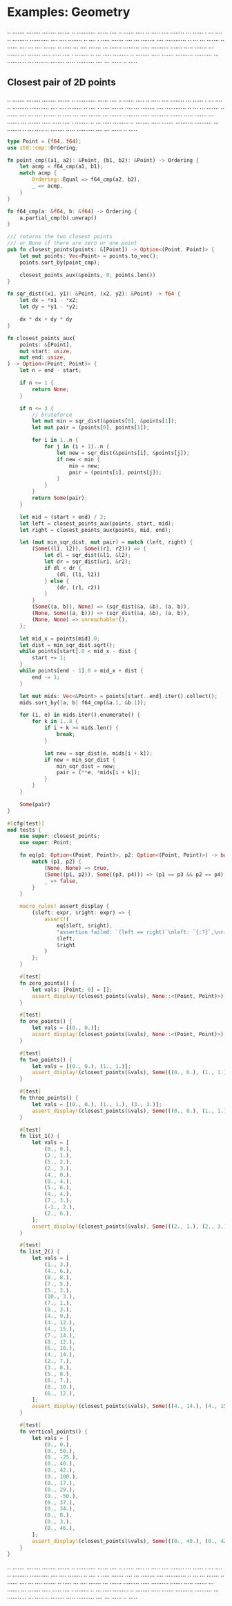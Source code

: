 # Examples: Geometry

.. ....... ........ ........ ....... .. ........... ...... .... .. ...... ..... .. ..... .... ........ ... ...... . ... .... .. ......... ........... .... .... ........ .. .... . ..... ....... .... ... ........ .... ............ .. ... ... ....... .. ...... .... ... .... ....... .. ..... ... .... ....... ... ....... ......... ..... .......... ....... ..... ....... ... ....... ... ....... ..... ..... .... . ........ .. ... ..... ......... .. ........ ..... ....... .......... .......... ... ........ .. ... ..... .. ........ ..... .......... .... ... ...... .. .....

## Closest pair of 2D points

.. ....... ........ ........ ....... .. ........... ...... .... .. ...... ..... .. ..... .... ........ ... ...... . ... .... .. ......... ........... .... .... ........ .. .... . ..... ....... .... ... ........ .... ............ .. ... ... ....... .. ...... .... ... .... ....... .. ..... ... .... ....... ... ....... ......... ..... .......... ....... ..... ....... ... ....... ... ....... ..... ..... .... . ........ .. ... ..... ......... .. ........ ..... ....... .......... .......... ... ........ .. ... ..... .. ........ ..... .......... .... ... ...... .. .....

```rust
type Point = (f64, f64);
use std::cmp::Ordering;

fn point_cmp((a1, a2): &Point, (b1, b2): &Point) -> Ordering {
    let acmp = f64_cmp(a1, b1);
    match acmp {
        Ordering::Equal => f64_cmp(a2, b2),
        _ => acmp,
    }
}

fn f64_cmp(a: &f64, b: &f64) -> Ordering {
    a.partial_cmp(b).unwrap()
}

/// returns the two closest points
/// or None if there are zero or one point
pub fn closest_points(points: &[Point]) -> Option<(Point, Point)> {
    let mut points: Vec<Point> = points.to_vec();
    points.sort_by(point_cmp);

    closest_points_aux(&points, 0, points.len())
}

fn sqr_dist((x1, y1): &Point, (x2, y2): &Point) -> f64 {
    let dx = *x1 - *x2;
    let dy = *y1 - *y2;

    dx * dx + dy * dy
}

fn closest_points_aux(
    points: &[Point],
    mut start: usize,
    mut end: usize,
) -> Option<(Point, Point)> {
    let n = end - start;

    if n <= 1 {
        return None;
    }

    if n <= 3 {
        // bruteforce
        let mut min = sqr_dist(&points[0], &points[1]);
        let mut pair = (points[0], points[1]);

        for i in 1..n {
            for j in (i + 1)..n {
                let new = sqr_dist(&points[i], &points[j]);
                if new < min {
                    min = new;
                    pair = (points[i], points[j]);
                }
            }
        }
        return Some(pair);
    }

    let mid = (start + end) / 2;
    let left = closest_points_aux(points, start, mid);
    let right = closest_points_aux(points, mid, end);

    let (mut min_sqr_dist, mut pair) = match (left, right) {
        (Some((l1, l2)), Some((r1, r2))) => {
            let dl = sqr_dist(&l1, &l2);
            let dr = sqr_dist(&r1, &r2);
            if dl < dr {
                (dl, (l1, l2))
            } else {
                (dr, (r1, r2))
            }
        }
        (Some((a, b)), None) => (sqr_dist(&a, &b), (a, b)),
        (None, Some((a, b))) => (sqr_dist(&a, &b), (a, b)),
        (None, None) => unreachable!(),
    };

    let mid_x = points[mid].0;
    let dist = min_sqr_dist.sqrt();
    while points[start].0 < mid_x - dist {
        start += 1;
    }
    while points[end - 1].0 > mid_x + dist {
        end -= 1;
    }

    let mut mids: Vec<&Point> = points[start..end].iter().collect();
    mids.sort_by(|a, b| f64_cmp(&a.1, &b.1));

    for (i, e) in mids.iter().enumerate() {
        for k in 1..8 {
            if i + k >= mids.len() {
                break;
            }

            let new = sqr_dist(e, mids[i + k]);
            if new < min_sqr_dist {
                min_sqr_dist = new;
                pair = (**e, *mids[i + k]);
            }
        }
    }

    Some(pair)
}

#[cfg(test)]
mod tests {
    use super::closest_points;
    use super::Point;

    fn eq(p1: Option<(Point, Point)>, p2: Option<(Point, Point)>) -> bool {
        match (p1, p2) {
            (None, None) => true,
            (Some((p1, p2)), Some((p3, p4))) => (p1 == p3 && p2 == p4) || (p1 == p4 && p2 == p3),
            _ => false,
        }
    }

    macro_rules! assert_display {
        ($left: expr, $right: expr) => {
            assert!(
                eq($left, $right),
                "assertion failed: `(left == right)`\nleft: `{:?}`,\nright: `{:?}`",
                $left,
                $right
            )
        };
    }

    #[test]
    fn zero_points() {
        let vals: [Point; 0] = [];
        assert_display!(closest_points(&vals), None::<(Point, Point)>);
    }

    #[test]
    fn one_points() {
        let vals = [(0., 0.)];
        assert_display!(closest_points(&vals), None::<(Point, Point)>);
    }

    #[test]
    fn two_points() {
        let vals = [(0., 0.), (1., 1.)];
        assert_display!(closest_points(&vals), Some(((0., 0.), (1., 1.))));
    }

    #[test]
    fn three_points() {
        let vals = [(0., 0.), (1., 1.), (3., 3.)];
        assert_display!(closest_points(&vals), Some(((0., 0.), (1., 1.))));
    }

    #[test]
    fn list_1() {
        let vals = [
            (0., 0.),
            (2., 1.),
            (5., 2.),
            (2., 3.),
            (4., 0.),
            (0., 4.),
            (5., 6.),
            (4., 4.),
            (7., 3.),
            (-1., 2.),
            (2., 6.),
        ];
        assert_display!(closest_points(&vals), Some(((2., 1.), (2., 3.))));
    }

    #[test]
    fn list_2() {
        let vals = [
            (1., 3.),
            (4., 6.),
            (8., 8.),
            (7., 5.),
            (5., 3.),
            (10., 3.),
            (7., 1.),
            (8., 3.),
            (4., 9.),
            (4., 12.),
            (4., 15.),
            (7., 14.),
            (8., 12.),
            (6., 10.),
            (4., 14.),
            (2., 7.),
            (3., 8.),
            (5., 8.),
            (6., 7.),
            (8., 10.),
            (6., 12.),
        ];
        assert_display!(closest_points(&vals), Some(((4., 14.), (4., 15.))));
    }

    #[test]
    fn vertical_points() {
        let vals = [
            (0., 0.),
            (0., 50.),
            (0., -25.),
            (0., 40.),
            (0., 42.),
            (0., 100.),
            (0., 17.),
            (0., 29.),
            (0., -50.),
            (0., 37.),
            (0., 34.),
            (0., 8.),
            (0., 3.),
            (0., 46.),
        ];
        assert_display!(closest_points(&vals), Some(((0., 40.), (0., 42.))));
    }
}
```

.. ....... ........ ........ ....... .. ........... ...... .... .. ...... ..... .. ..... .... ........ ... ...... . ... .... .. ......... ........... .... .... ........ .. .... . ..... ....... .... ... ........ .... ............ .. ... ... ....... .. ...... .... ... .... ....... .. ..... ... .... ....... ... ....... ......... ..... .......... ....... ..... ....... ... ....... ... ....... ..... ..... .... . ........ .. ... ..... ......... .. ........ ..... ....... .......... .......... ... ........ .. ... ..... .. ........ ..... .......... .... ... ...... .. .....

